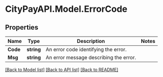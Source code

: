 # CityPayAPI.Model.ErrorCode

## Properties

Name | Type | Description | Notes
------------ | ------------- | ------------- | -------------
**Code** | **string** | An error code identifying the error. | 
**Msg** | **string** | An error message describing the error. | 

[[Back to Model list]](../README.md#documentation-for-models) [[Back to API list]](../README.md#documentation-for-api-endpoints) [[Back to README]](../README.md)

